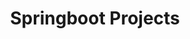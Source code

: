 ---
layout: project_category
title: "Springboot Projects"
short_description: "A quick description of this project category."
image: "/assets/images/projectCategories/springboot/springboot.png"
url: "/_project_categories/springboot/"
---